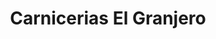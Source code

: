---
title: "Carnicerias El Granjero"
url: /tepic/carnicerias-el-granjero-calle-ingenio-tamazula/
shop: carnicero
---